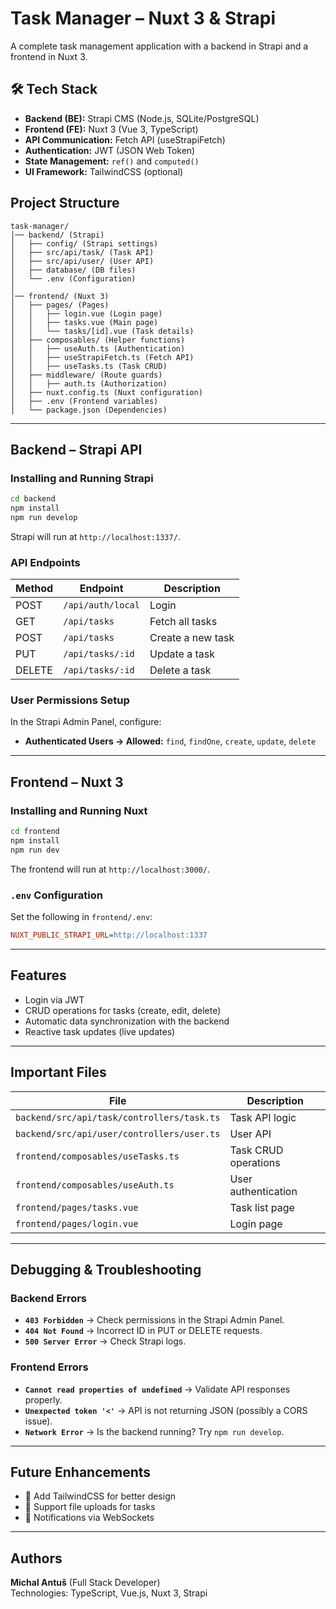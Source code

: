# Task Manager – Nuxt 3 & Strapi  

A complete task management application with a backend in Strapi and a frontend in Nuxt 3.

## 🛠 Tech Stack  
- **Backend (BE):** Strapi CMS (Node.js, SQLite/PostgreSQL)  
- **Frontend (FE):** Nuxt 3 (Vue 3, TypeScript)  
- **API Communication:** Fetch API (useStrapiFetch)  
- **Authentication:** JWT (JSON Web Token)  
- **State Management:** `ref()` and `computed()`  
- **UI Framework:** TailwindCSS (optional)  

## Project Structure  
```plaintext
task-manager/
│── backend/ (Strapi)
│   ├── config/ (Strapi settings)
│   ├── src/api/task/ (Task API)
│   ├── src/api/user/ (User API)
│   ├── database/ (DB files)
│   └── .env (Configuration)
│
│── frontend/ (Nuxt 3)
│   ├── pages/ (Pages)
│   │   ├── login.vue (Login page)
│   │   ├── tasks.vue (Main page)
│   │   └── tasks/[id].vue (Task details)
│   ├── composables/ (Helper functions)
│   │   ├── useAuth.ts (Authentication)
│   │   ├── useStrapiFetch.ts (Fetch API)
│   │   ├── useTasks.ts (Task CRUD)
│   ├── middleware/ (Route guards)
│   │   ├── auth.ts (Authorization)
│   ├── nuxt.config.ts (Nuxt configuration)
│   ├── .env (Frontend variables)
│   └── package.json (Dependencies)
```

---

## Backend – Strapi API  

### Installing and Running Strapi  
```bash
cd backend
npm install
npm run develop
```
Strapi will run at `http://localhost:1337/`.

### API Endpoints  
| Method | Endpoint            | Description            |
|--------|---------------------|------------------------|
| POST   | `/api/auth/local`   | Login                 |
| GET    | `/api/tasks`        | Fetch all tasks       |
| POST   | `/api/tasks`        | Create a new task     |
| PUT    | `/api/tasks/:id`    | Update a task         |
| DELETE | `/api/tasks/:id`    | Delete a task         |

### User Permissions Setup  
In the Strapi Admin Panel, configure:  
- **Authenticated Users → Allowed:** `find`, `findOne`, `create`, `update`, `delete`  

---

## Frontend – Nuxt 3  

### Installing and Running Nuxt  
```bash
cd frontend
npm install
npm run dev
```
The frontend will run at `http://localhost:3000/`.

### `.env` Configuration  
Set the following in `frontend/.env`:  
```ini
NUXT_PUBLIC_STRAPI_URL=http://localhost:1337
```

---

## Features  
- Login via JWT  
- CRUD operations for tasks (create, edit, delete)  
- Automatic data synchronization with the backend  
- Reactive task updates (live updates)  

---

## Important Files  
| File                                   | Description                     |
|----------------------------------------|---------------------------------|
| `backend/src/api/task/controllers/task.ts` | Task API logic                 |
| `backend/src/api/user/controllers/user.ts` | User API                       |
| `frontend/composables/useTasks.ts`       | Task CRUD operations           |
| `frontend/composables/useAuth.ts`        | User authentication            |
| `frontend/pages/tasks.vue`               | Task list page                 |
| `frontend/pages/login.vue`               | Login page                     |

---

## Debugging & Troubleshooting  

### Backend Errors  
- **`403 Forbidden`** → Check permissions in the Strapi Admin Panel.  
- **`404 Not Found`** → Incorrect ID in PUT or DELETE requests.  
- **`500 Server Error`** → Check Strapi logs.  

### Frontend Errors  
- **`Cannot read properties of undefined`** → Validate API responses properly.  
- **`Unexpected token '<'`** → API is not returning JSON (possibly a CORS issue).  
- **`Network Error`** → Is the backend running? Try `npm run develop`.  

---

## Future Enhancements  
- 🔹 Add TailwindCSS for better design  
- 🔹 Support file uploads for tasks  
- 🔹 Notifications via WebSockets  

---

## Authors  
**Michal Antuš** (Full Stack Developer)  
Technologies: TypeScript, Vue.js, Nuxt 3, Strapi  
